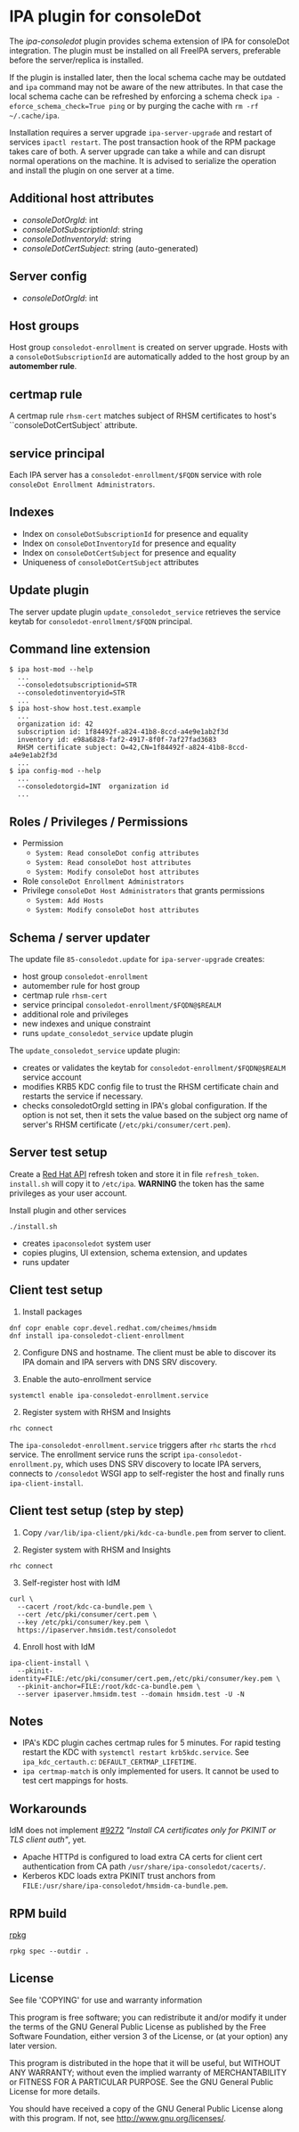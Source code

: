 # IPA plugin for consoleDot

The *ipa-consoledot* plugin provides schema extension of IPA for
consoleDot integration. The plugin must be installed on all FreeIPA
servers, preferable before the server/replica is installed.

If the plugin is installed later, then the local schema cache may be
outdated and ``ipa`` command may not be aware of the new attributes.
In that case the local schema cache can be refreshed by enforcing
a schema check ``ipa -eforce_schema_check=True ping`` or by purging
the cache with ``rm -rf ~/.cache/ipa``.

Installation requires a server upgrade ``ipa-server-upgrade`` and
restart of services ``ipactl restart``. The post transaction hook
of the RPM package takes care of both. A server upgrade can take a
while and can disrupt normal operations on the machine. It is advised
to serialize the operation and install the plugin on one server at a
time.

## Additional host attributes

* *consoleDotOrgId*: int
* *consoleDotSubscriptionId*: string
* *consoleDotInventoryId*: string
* *consoleDotCertSubject*: string (auto-generated)

## Server config

* *consoleDotOrgId*: int

## Host groups

Host group ``consoledot-enrollment`` is created on server upgrade. Hosts with
a ``consoleDotSubscriptionId`` are automatically added to the host group by
an **automember rule**.

## certmap rule

A certmap rule ``rhsm-cert`` matches subject of RHSM certificates to host's
``consoleDotCertSubject` attribute.

## service principal

Each IPA server has a ``consoledot-enrollment/$FQDN`` service with role
``consoleDot Enrollment Administrators``.

## Indexes

* Index on ``consoleDotSubscriptionId`` for presence and equality
* Index on ``consoleDotInventoryId`` for presence and equality
* Index on ``consoleDotCertSubject`` for presence and equality
* Uniqueness of ``consoleDotCertSubject`` attributes

## Update plugin

The server update plugin ``update_consoledot_service`` retrieves the service
keytab for ``consoledot-enrollment/$FQDN`` principal.

## Command line extension

```
$ ipa host-mod --help
  ...
  --consoledotsubscriptionid=STR
  --consoledotinventoryid=STR
  ...
$ ipa host-show host.test.example
  ...
  organization id: 42
  subscription id: 1f84492f-a824-41b8-8ccd-a4e9e1ab2f3d
  inventory id: e98a6828-faf2-4917-8f0f-7af27fad3683
  RHSM certificate subject: O=42,CN=1f84492f-a824-41b8-8ccd-a4e9e1ab2f3d
  ...
$ ipa config-mod --help
  ...
  --consoledotorgid=INT  organization id
  ...
```

## Roles / Privileges / Permissions

* Permission
  * ``System: Read consoleDot config attributes``
  * ``System: Read consoleDot host attributes``
  * ``System: Modify consoleDot host attributes``
* Role ``consoleDot Enrollment Administrators``
* Privilege ``consoleDot Host Administrators`` that grants permissions
  * ``System: Add Hosts``
  * ``System: Modify consoleDot host attributes``

## Schema / server updater

The update file `85-consoledot.update` for `ipa-server-upgrade` creates:

- host group `consoledot-enrollment`
- automember rule for host group
- certmap rule `rhsm-cert`
- service principal `consoledot-enrollment/$FQDN@$REALM`
- additional role and privileges
- new indexes and unique constraint
- runs `update_consoledot_service` update plugin

The `update_consoledot_service` update plugin:

- creates or validates the keytab for `consoledot-enrollment/$FQDN@$REALM`
  service account
- modifies KRB5 KDC config file to trust the RHSM certificate chain and
  restarts the service if necessary.
- checks consoledotOrgId setting in IPA's global configuration. If the
  option is not set, then it sets the value based on the subject org
  name of server's RHSM certificate (`/etc/pki/consumer/cert.pem`).


## Server test setup

Create a [Red Hat API](https://access.redhat.com/articles/3626371) refresh
token and store it in file `refresh_token`. `install.sh` will copy it to
`/etc/ipa`. **WARNING** the token has the same privileges as your user
account.

Install plugin and other services
```
./install.sh
```

- creates `ipaconsoledot` system user
- copies plugins, UI extension, schema extension, and updates
- runs updater


## Client test setup

1) Install packages

```
dnf copr enable copr.devel.redhat.com/cheimes/hmsidm
dnf install ipa-consoledot-client-enrollment
```

2) Configure DNS and hostname. The client must be able to discover its
IPA domain and IPA servers with DNS SRV discovery.

3) Enable the auto-enrollment service

```
systemctl enable ipa-consoledot-enrollment.service
```

2) Register system with RHSM and Insights

```
rhc connect
```

The `ipa-consoledot-enrollment.service` triggers after `rhc` starts the
`rhcd` service. The enrollment service runs the script
`ipa-consoledot-enrollment.py`, which uses DNS SRV discovery to locate
IPA servers, connects to `/consoledot` WSGI app to self-register the
host and finally runs `ipa-client-install`.

## Client test setup (step by step)

1) Copy `/var/lib/ipa-client/pki/kdc-ca-bundle.pem` from server to client.

2) Register system with RHSM and Insights

```
rhc connect
```

3) Self-register host with IdM

```
curl \
  --cacert /root/kdc-ca-bundle.pem \
  --cert /etc/pki/consumer/cert.pem \
  --key /etc/pki/consumer/key.pem \
  https://ipaserver.hmsidm.test/consoledot
```

4) Enroll host with IdM

```
ipa-client-install \
  --pkinit-identity=FILE:/etc/pki/consumer/cert.pem,/etc/pki/consumer/key.pem \
  --pkinit-anchor=FILE:/root/kdc-ca-bundle.pem \
  --server ipaserver.hmsidm.test --domain hmsidm.test -U -N
```

## Notes

- IPA's KDC plugin caches certmap rules for 5 minutes. For rapid testing
  restart the KDC with ``systemctl restart krb5kdc.service``. See
  ``ipa_kdc_certauth.c``: ``DEFAULT_CERTMAP_LIFETIME``.
- ``ipa certmap-match`` is only implemented for users. It cannot be used
  to test cert mappings for hosts.

## Workarounds

IdM does not implement [#9272](https://pagure.io/freeipa/issue/9272)
*"Install CA certificates only for PKINIT or TLS client auth"*, yet.

- Apache HTTPd is configured to load extra CA certs for client cert
  authentication from CA path `/usr/share/ipa-consoledot/cacerts/`.
- Kerberos KDC loads extra PKINIT trust anchors from
  `FILE:/usr/share/ipa-consoledot/hmsidm-ca-bundle.pem`.

## RPM build

[rpkg](https://docs.pagure.org/rpkg-util/v3/index.html)

```
rpkg spec --outdir .
```

## License

See file 'COPYING' for use and warranty information

This program is free software; you can redistribute it and/or modify
it under the terms of the GNU General Public License as published by
the Free Software Foundation, either version 3 of the License, or
(at your option) any later version.

This program is distributed in the hope that it will be useful,
but WITHOUT ANY WARRANTY; without even the implied warranty of
MERCHANTABILITY or FITNESS FOR A PARTICULAR PURPOSE.  See the
GNU General Public License for more details.

You should have received a copy of the GNU General Public License
along with this program.  If not, see <http://www.gnu.org/licenses/>.
